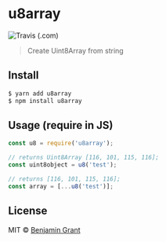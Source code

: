 # u8array
![Travis (.com)](https://img.shields.io/travis/com/nothingrandom/u8array)
> Create Uint8Array from string

## Install

``` bash
$ yarn add u8array
$ npm install u8array
```

## Usage (require in JS)
``` js
const u8 = require('u8array');

// returns Uint8Array [116, 101, 115, 116];
const uint8object = u8('test');

// returns [116, 101, 115, 116];
const array = [...u8('test')];
```

## License
MIT © [Benjamin Grant](https://nothingrandom.com)